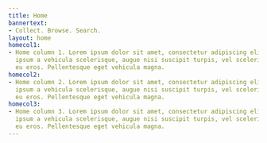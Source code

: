 ```yaml
---
title: Home
bannertext:
- Collect. Browse. Search.
layout: home
homecol1:
- Home column 1. Lorem ipsum dolor sit amet, consectetur adipiscing elit. Nulla auctor,
  ipsum a vehicula scelerisque, augue nisi suscipit turpis, vel scelerisque urna elit
  eu eros. Pellentesque eget vehicula magna.
homecol2:
- Home column 2. Lorem ipsum dolor sit amet, consectetur adipiscing elit. Nulla auctor,
  ipsum a vehicula scelerisque, augue nisi suscipit turpis, vel scelerisque urna elit
  eu eros. Pellentesque eget vehicula magna.
homecol3:
- Home column 3. Lorem ipsum dolor sit amet, consectetur adipiscing elit. Nulla auctor,
  ipsum a vehicula scelerisque, augue nisi suscipit turpis, vel scelerisque urna elit
  eu eros. Pellentesque eget vehicula magna.
---
```


